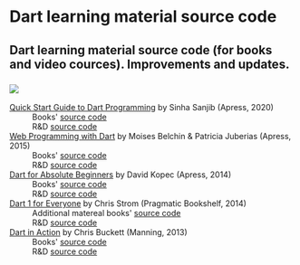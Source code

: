 # Dart learning material source code
## Dart learning material source code (for books and video cources). Improvements and updates.

### [![](https://placehold.it/350x90/009955/fff?text=Books)](https://github.com/rustkas/dart_learning_materials_source_code)
<dl>
  <dt><a href="https://www.apress.com/gp/book/9781484255612">Quick Start Guide to Dart Programming</a> by Sinha Sanjib (Apress, 2020)</dt>
    <dd>Books' <a href="https://github.com/sanjibsinha/learn-dart-a-hard-way">source code</a></dd> 
    <dd>R&amp;D <a href="https://github.com/rustkas/learn-dart-a-hard-way">source code</a></dd>  
  
  <dt><a href="https://www.apress.com/gp/book/9781484205570">Web Programming with Dart</a> by Moises Belchin & Patricia Juberias (Apress, 2015)</dt>
    <dd>Books' <a href="https://github.com/Apress/web-programming-w-dart">source code</a></dd> 
    <dd>R&amp;D <a href="https://github.com/rustkas/web-programming-w-dart">source code</a></dd>  
  
  <dt><a href="https://www.apress.com/gp/book/9781430264811">Dart for Absolute Beginners</a> by David Kopec (Apress, 2014)</dt>
    <dd>Books' <a href="https://github.com/apress/dart-for-absolute-begs">source code</a></dd> 
    <dd>R&amp;D <a href="https://github.com/rustkas/dart-for-absolute-begs">source code</a></dd>  
  
  <dt><a href="https://www.apress.com/gp/book/9781430264811">Dart 1 for Everyone</a> by Chris Strom (Pragmatic Bookshelf, 2014)</dt>
    <dd>Additional matereal books' <a href="https://github.com/eee-c/dart-comics">source code</a></dd> 
    <dd>R&amp;D <a href="https://github.com/rustkas/dart-1-for-everyone">source code</a></dd>  
  
  <dt><a href="https://www.manning.com/books/dart-in-action">Dart in Action</a> by Chris Buckett (Manning, 2013)</dt>
    <dd>Books' <a href="https://www.manning.com/downloads/555">source code</a></dd> 
    <dd>R&amp;D <a href="https://github.com/rustkas/dart_in_action_my_R-D">source code</a></dd>  
  
</dl>  
